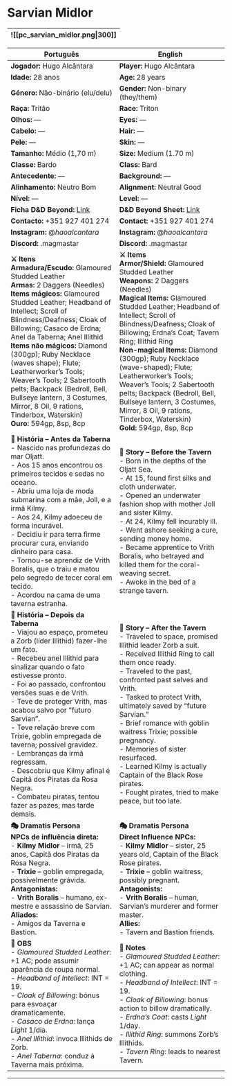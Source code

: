 # Sarvian Midlor

| ![[pc_sarvian_midlor.png\|300]] |
| ------------------------ |

| Português                                                                                                                                                                                                                                                                                                                                                                                                                                                                                                                                                                        | English                                                                                                                                                                                                                                                                                                                                                                                                                                                                                                                                          |
| -------------------------------------------------------------------------------------------------------------------------------------------------------------------------------------------------------------------------------------------------------------------------------------------------------------------------------------------------------------------------------------------------------------------------------------------------------------------------------------------------------------------------------------------------------------------------------- | ------------------------------------------------------------------------------------------------------------------------------------------------------------------------------------------------------------------------------------------------------------------------------------------------------------------------------------------------------------------------------------------------------------------------------------------------------------------------------------------------------------------------------------------------ |
| **Jogador:** Hugo Alcântara                                                                                                                                                                                                                                                                                                                                                                                                                                                                                                                                                      | **Player:** Hugo Alcântara                                                                                                                                                                                                                                                                                                                                                                                                                                                                                                                       |
| **Idade:** 28 anos                                                                                                                                                                                                                                                                                                                                                                                                                                                                                                                                                               | **Age:** 28 years                                                                                                                                                                                                                                                                                                                                                                                                                                                                                                                                |
| **Género:** Não-binário (elu/delu)                                                                                                                                                                                                                                                                                                                                                                                                                                                                                                                                               | **Gender:** Non-binary (they/them)                                                                                                                                                                                                                                                                                                                                                                                                                                                                                                               |
| **Raça:** Tritão                                                                                                                                                                                                                                                                                                                                                                                                                                                                                                                                                                 | **Race:** Triton                                                                                                                                                                                                                                                                                                                                                                                                                                                                                                                                 |
| **Olhos:** —                                                                                                                                                                                                                                                                                                                                                                                                                                                                                                                                                                     | **Eyes:** —                                                                                                                                                                                                                                                                                                                                                                                                                                                                                                                                      |
| **Cabelo:** —                                                                                                                                                                                                                                                                                                                                                                                                                                                                                                                                                                    | **Hair:** —                                                                                                                                                                                                                                                                                                                                                                                                                                                                                                                                      |
| **Pele:** —                                                                                                                                                                                                                                                                                                                                                                                                                                                                                                                                                                      | **Skin:** —                                                                                                                                                                                                                                                                                                                                                                                                                                                                                                                                      |
| **Tamanho:** Médio (1,70 m)                                                                                                                                                                                                                                                                                                                                                                                                                                                                                                                                                      | **Size:** Medium (1.70 m)                                                                                                                                                                                                                                                                                                                                                                                                                                                                                                                        |
| **Classe:** Bardo                                                                                                                                                                                                                                                                                                                                                                                                                                                                                                                                                                | **Class:** Bard                                                                                                                                                                                                                                                                                                                                                                                                                                                                                                                                  |
| **Antecedente:** —                                                                                                                                                                                                                                                                                                                                                                                                                                                                                                                                                               | **Background:** —                                                                                                                                                                                                                                                                                                                                                                                                                                                                                                                                |
| **Alinhamento:** Neutro Bom                                                                                                                                                                                                                                                                                                                                                                                                                                                                                                                                                      | **Alignment:** Neutral Good                                                                                                                                                                                                                                                                                                                                                                                                                                                                                                                      |
| **Nível:** —                                                                                                                                                                                                                                                                                                                                                                                                                                                                                                                                                                     | **Level:** —                                                                                                                                                                                                                                                                                                                                                                                                                                                                                                                                     |
| **Ficha D&D Beyond:** [Link](https://www.dndbeyond.com/characters/140181540)                                                                                                                                                                                                                                                                                                                                                                                                                                                                                                     | **D&D Beyond Sheet:** [Link](https://www.dndbeyond.com/characters/140181540)                                                                                                                                                                                                                                                                                                                                                                                                                                                                     |
| **Contacto:** +351 927 401 274                                                                                                                                                                                                                                                                                                                                                                                                                                                                                                                                                   | **Contact:** +351 927 401 274                                                                                                                                                                                                                                                                                                                                                                                                                                                                                                                    |
| **Instagram:** @_haoalcantara_                                                                                                                                                                                                                                                                                                                                                                                                                                                                                                                                                   | **Instagram:** @_haoalcantara_                                                                                                                                                                                                                                                                                                                                                                                                                                                                                                                   |
| **Discord:** .magmastar                                                                                                                                                                                                                                                                                                                                                                                                                                                                                                                                                          | **Discord:** .magmastar                                                                                                                                                                                                                                                                                                                                                                                                                                                                                                                          |
| **⚔️ Itens**<br>**Armadura/Escudo:** Glamoured Studded Leather<br>**Armas:** 2 Daggers (Needles)<br>**Items mágicos:** Glamoured Studded Leather; Headband of Intellect; Scroll of Blindness/Deafness; Cloak of Billowing; Casaco de Erdna; Anel da Taberna; Anel Illithid<br>**Items não mágicos:** Diamond (300gp); Ruby Necklace (waves shape); Flute; Leatherworker’s Tools; Weaver’s Tools; 2 Sabertooth pelts; Backpack (Bedroll, Bell, Bullseye lantern, 3 Costumes, Mirror, 8 Oil, 9 rations, Tinderbox, Waterskin)<br>**Ouro:** 594gp, 8sp, 8cp                         | **⚔️ Items**<br>**Armor/Shield:** Glamoured Studded Leather<br>**Weapons:** 2 Daggers (Needles)<br>**Magical Items:** Glamoured Studded Leather; Headband of Intellect; Scroll of Blindness/Deafness; Cloak of Billowing; Erdna’s Coat; Tavern Ring; Illithid Ring<br>**Non-magical Items:** Diamond (300gp); Ruby Necklace (wave-shaped); Flute; Leatherworker’s Tools; Weaver’s Tools; 2 Sabertooth pelts; Backpack (Bedroll, Bell, Bullseye lantern, 3 Costumes, Mirror, 8 Oil, 9 rations, Tinderbox, Waterskin)<br>**Gold:** 594gp, 8sp, 8cp |
| **📖 História – Antes da Taberna**<br>- Nascido nas profundezas do mar Oljatt.<br>- Aos 15 anos encontrou os primeiros tecidos e sedas no oceano.<br>- Abriu uma loja de moda submarina com a mãe, Joll, e a irmã Kilmy.<br>- Aos 24, Kilmy adoeceu de forma incurável.<br>- Decidiu ir para terra firme procurar cura, enviando dinheiro para casa.<br>- Tornou-se aprendiz de Vrith Boralis, que o traiu e matou pelo segredo de tecer coral em tecido.<br>- Acordou na cama de uma taverna estranha.                                                                          | **📖 Story – Before the Tavern**<br>- Born in the depths of the Oljatt Sea.<br>- At 15, found first silks and cloth underwater.<br>- Opened an underwater fashion shop with mother Joll and sister Kilmy.<br>- At 24, Kilmy fell incurably ill.<br>- Went ashore seeking a cure, sending money home.<br>- Became apprentice to Vrith Boralis, who betrayed and killed them for the coral-weaving secret.<br>- Awoke in the bed of a strange tavern.                                                                                              |
| **📖 História – Depois da Taberna**<br>- Viajou ao espaço, prometeu a Zorb (líder Illithid) fazer-lhe um fato.<br>- Recebeu anel Illithid para sinalizar quando o fato estivesse pronto.<br>- Foi ao passado, confrontou versões suas e de Vrith.<br>- Teve de proteger Vrith, mas acabou salvo por “futuro Sarvian”.<br>- Teve relação breve com Trixie, goblin empregada de taverna; possível gravidez.<br>- Lembranças da irmã regressam.<br>- Descobriu que Kilmy afinal é Capitã dos Piratas da Rosa Negra.<br>- Combateu piratas, tentou fazer as pazes, mas tarde demais. | **📖 Story – After the Tavern**<br>- Traveled to space, promised Illithid leader Zorb a suit.<br>- Received Illithid Ring to call them once ready.<br>- Traveled to the past, confronted past selves and Vrith.<br>- Tasked to protect Vrith, ultimately saved by “future Sarvian.”<br>- Brief romance with goblin waitress Trixie; possible pregnancy.<br>- Memories of sister resurfaced.<br>- Learned Kilmy is actually Captain of the Black Rose pirates.<br>- Fought pirates, tried to make peace, but too late.                            |
| **🎭 Dramatis Persona**<br>**NPCs de influência direta:**<br>- **Kilmy Midlor** – irmã, 25 anos, Capitã dos Piratas da Rosa Negra.<br>- **Trixie** – goblin empregada, possívelmente grávida.<br>**Antagonistas:**<br>- **Vrith Boralis** – humano, ex-mestre e assassino de Sarvian.<br>**Aliados:**<br>- Amigos da Taverna e Bastion.                                                                                                                                                                                                                                          | **🎭 Dramatis Persona**<br>**Direct Influence NPCs:**<br>- **Kilmy Midlor** – sister, 25 years old, Captain of the Black Rose pirates.<br>- **Trixie** – goblin waitress, possibly pregnant.<br>**Antagonists:**<br>- **Vrith Boralis** – human, Sarvian’s murderer and former master.<br>**Allies:**<br>- Tavern and Bastion friends.                                                                                                                                                                                                           |
| **🔮 OBS**<br>- *Glamoured Studded Leather*: +1 AC; pode assumir aparência de roupa normal.<br>- *Headband of Intellect*: INT = 19.<br>- *Cloak of Billowing*: bónus para esvoaçar dramaticamente.<br>- *Casaco de Erdna*: lança *Light* 1/dia.<br>- *Anel Illithid*: invoca Illithids de Zorb.<br>- *Anel Taberna*: conduz à Taverna mais próxima.                                                                                                                                                                                                                              | **🔮 Notes**<br>- *Glamoured Studded Leather*: +1 AC; can appear as normal clothing.<br>- *Headband of Intellect*: INT = 19.<br>- *Cloak of Billowing*: bonus action to billow dramatically.<br>- *Erdna’s Coat*: casts *Light* 1/day.<br>- *Illithid Ring*: summons Zorb’s Illithids.<br>- *Tavern Ring*: leads to nearest Tavern.                                                                                                                                                                                                              |

---



